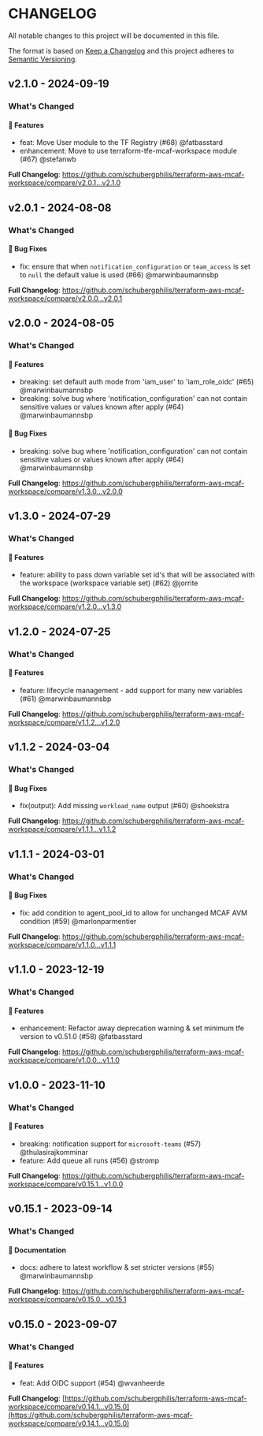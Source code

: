 # CHANGELOG

All notable changes to this project will be documented in this file.

The format is based on [Keep a Changelog](http://keepachangelog.com/) and this project adheres to [Semantic Versioning](http://semver.org/).

## v2.1.0 - 2024-09-19

### What's Changed

#### 🚀 Features

* feat: Move User module to the TF Registry (#68) @fatbasstard
* enhancement: Move to use terraform-tfe-mcaf-workspace module (#67) @stefanwb

**Full Changelog**: https://github.com/schubergphilis/terraform-aws-mcaf-workspace/compare/v2.0.1...v2.1.0

## v2.0.1 - 2024-08-08

### What's Changed

#### 🐛 Bug Fixes

* fix: ensure that when `notification_configuration` or `team_access` is set to `null` the default value is used (#66) @marwinbaumannsbp

**Full Changelog**: https://github.com/schubergphilis/terraform-aws-mcaf-workspace/compare/v2.0.0...v2.0.1

## v2.0.0 - 2024-08-05

### What's Changed

#### 🚀 Features

* breaking: set default auth mode from 'iam_user' to 'iam_role_oidc' (#65) @marwinbaumannsbp
* breaking: solve bug where 'notification_configuration' can not contain sensitive values or values known after apply (#64) @marwinbaumannsbp

#### 🐛 Bug Fixes

* breaking: solve bug where 'notification_configuration' can not contain sensitive values or values known after apply (#64) @marwinbaumannsbp

**Full Changelog**: https://github.com/schubergphilis/terraform-aws-mcaf-workspace/compare/v1.3.0...v2.0.0

## v1.3.0 - 2024-07-29

### What's Changed

#### 🚀 Features

* feature: ability to pass down variable set id's that will be associated with the workspace (workspace variable set) (#62) @jorrite

**Full Changelog**: https://github.com/schubergphilis/terraform-aws-mcaf-workspace/compare/v1.2.0...v1.3.0

## v1.2.0 - 2024-07-25

### What's Changed

#### 🚀 Features

* feature: lifecycle management - add support for many new variables (#61) @marwinbaumannsbp

**Full Changelog**: https://github.com/schubergphilis/terraform-aws-mcaf-workspace/compare/v1.1.2...v1.2.0

## v1.1.2 - 2024-03-04

### What's Changed

#### 🐛 Bug Fixes

* fix(output): Add missing `workload_name` output (#60) @shoekstra

**Full Changelog**: https://github.com/schubergphilis/terraform-aws-mcaf-workspace/compare/v1.1.1...v1.1.2

## v1.1.1 - 2024-03-01

### What's Changed

#### 🐛 Bug Fixes

* fix: add condition to agent_pool_id to allow for unchanged MCAF AVM condition (#59) @marlonparmentier

**Full Changelog**: https://github.com/schubergphilis/terraform-aws-mcaf-workspace/compare/v1.1.0...v1.1.1

## v1.1.0 - 2023-12-19

### What's Changed

#### 🚀 Features

* enhancement: Refactor away deprecation warning & set minimum tfe version to v0.51.0 (#58) @fatbasstard

**Full Changelog**: https://github.com/schubergphilis/terraform-aws-mcaf-workspace/compare/v1.0.0...v1.1.0

## v1.0.0 - 2023-11-10

### What's Changed

#### 🚀 Features

- breaking: notification support for `microsoft-teams` (#57) @thulasirajkomminar
- feature: Add queue all runs (#56) @stromp

**Full Changelog**: https://github.com/schubergphilis/terraform-aws-mcaf-workspace/compare/v0.15.1...v1.0.0

## v0.15.1 - 2023-09-14

### What's Changed

#### 📖 Documentation

- docs: adhere to latest workflow & set stricter versions (#55) @marwinbaumannsbp

**Full Changelog**: https://github.com/schubergphilis/terraform-aws-mcaf-workspace/compare/v0.15.0...v0.15.1

## v0.15.0 - 2023-09-07

### What's Changed

#### 🚀 Features

- feat: Add OIDC support (#54) @wvanheerde

**Full Changelog**: [https://github.com/schubergphilis/terraform-aws-mcaf-workspace/compare/v0.14.1...v0.15.0](https://github.com/schubergphilis/terraform-aws-mcaf-workspace/compare/v0.14.1...v0.15.0)
